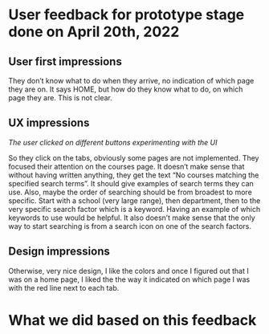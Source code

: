 # User feedback for prototype stage done on April 20th, 2022

## User first impressions

They don’t know what to do when they arrive, no indication of which page they are on. It says HOME, but how do they know what to do, on which page they are. This is not clear.

## UX impressions

_The user clicked on different buttons experimenting with the UI_

So they click on the tabs, obviously some pages are not implemented. They focused their attention on the courses page. It doesn’t make sense that without having written anything, they get the text “No courses matching the specified search terms”. It should give examples of search terms they can use. Also, maybe the order of searching should be from broadest to more specific. Start with a school (very large range), then department, then to the very specific search factor which is a keyword. Having an example of which keywords to use would be helpful. It also doesn’t make sense that the only way to start searching is from a search icon on one of the search factors.

## Design impressions

Otherwise, very nice design, I like the colors and once I figured out that I was on a home page, I liked the the way it indicated on which page I was with the red line next to each tab.

# What we did based on this feedback

